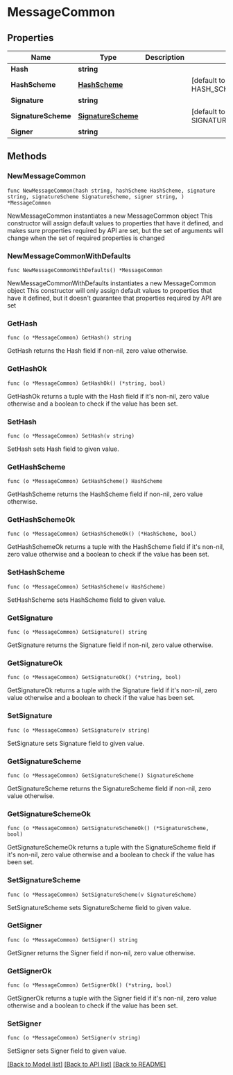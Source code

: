 # MessageCommon

## Properties

Name | Type | Description | Notes
------------ | ------------- | ------------- | -------------
**Hash** | **string** |  | 
**HashScheme** | [**HashScheme**](HashScheme.md) |  | [default to HASH_SCHEME_BLAKE3]
**Signature** | **string** |  | 
**SignatureScheme** | [**SignatureScheme**](SignatureScheme.md) |  | [default to SIGNATURE_SCHEME_ED25519]
**Signer** | **string** |  | 

## Methods

### NewMessageCommon

`func NewMessageCommon(hash string, hashScheme HashScheme, signature string, signatureScheme SignatureScheme, signer string, ) *MessageCommon`

NewMessageCommon instantiates a new MessageCommon object
This constructor will assign default values to properties that have it defined,
and makes sure properties required by API are set, but the set of arguments
will change when the set of required properties is changed

### NewMessageCommonWithDefaults

`func NewMessageCommonWithDefaults() *MessageCommon`

NewMessageCommonWithDefaults instantiates a new MessageCommon object
This constructor will only assign default values to properties that have it defined,
but it doesn't guarantee that properties required by API are set

### GetHash

`func (o *MessageCommon) GetHash() string`

GetHash returns the Hash field if non-nil, zero value otherwise.

### GetHashOk

`func (o *MessageCommon) GetHashOk() (*string, bool)`

GetHashOk returns a tuple with the Hash field if it's non-nil, zero value otherwise
and a boolean to check if the value has been set.

### SetHash

`func (o *MessageCommon) SetHash(v string)`

SetHash sets Hash field to given value.


### GetHashScheme

`func (o *MessageCommon) GetHashScheme() HashScheme`

GetHashScheme returns the HashScheme field if non-nil, zero value otherwise.

### GetHashSchemeOk

`func (o *MessageCommon) GetHashSchemeOk() (*HashScheme, bool)`

GetHashSchemeOk returns a tuple with the HashScheme field if it's non-nil, zero value otherwise
and a boolean to check if the value has been set.

### SetHashScheme

`func (o *MessageCommon) SetHashScheme(v HashScheme)`

SetHashScheme sets HashScheme field to given value.


### GetSignature

`func (o *MessageCommon) GetSignature() string`

GetSignature returns the Signature field if non-nil, zero value otherwise.

### GetSignatureOk

`func (o *MessageCommon) GetSignatureOk() (*string, bool)`

GetSignatureOk returns a tuple with the Signature field if it's non-nil, zero value otherwise
and a boolean to check if the value has been set.

### SetSignature

`func (o *MessageCommon) SetSignature(v string)`

SetSignature sets Signature field to given value.


### GetSignatureScheme

`func (o *MessageCommon) GetSignatureScheme() SignatureScheme`

GetSignatureScheme returns the SignatureScheme field if non-nil, zero value otherwise.

### GetSignatureSchemeOk

`func (o *MessageCommon) GetSignatureSchemeOk() (*SignatureScheme, bool)`

GetSignatureSchemeOk returns a tuple with the SignatureScheme field if it's non-nil, zero value otherwise
and a boolean to check if the value has been set.

### SetSignatureScheme

`func (o *MessageCommon) SetSignatureScheme(v SignatureScheme)`

SetSignatureScheme sets SignatureScheme field to given value.


### GetSigner

`func (o *MessageCommon) GetSigner() string`

GetSigner returns the Signer field if non-nil, zero value otherwise.

### GetSignerOk

`func (o *MessageCommon) GetSignerOk() (*string, bool)`

GetSignerOk returns a tuple with the Signer field if it's non-nil, zero value otherwise
and a boolean to check if the value has been set.

### SetSigner

`func (o *MessageCommon) SetSigner(v string)`

SetSigner sets Signer field to given value.



[[Back to Model list]](../README.md#documentation-for-models) [[Back to API list]](../README.md#documentation-for-api-endpoints) [[Back to README]](../README.md)



